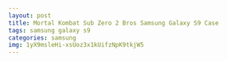 ```yaml
---
layout: post
title: Mortal Kombat Sub Zero 2 Bros Samsung Galaxy S9 Case
tags: samsung galaxy s9
categories: samsung
img: 1yX9msleHi-xsUoz3x1kUifzNpK9tkjW5
---
```

